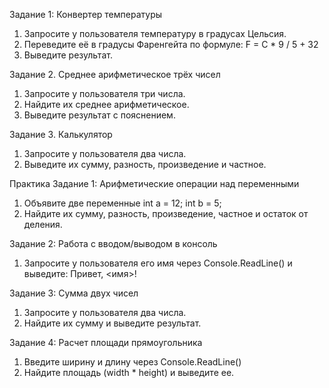 Задание 1: Конвертер температуры
1. Запросите у пользователя температуру в градусах Цельсия.
2. Переведите её в градусы Фаренгейта по формуле: F = C * 9 / 5 + 32
3. Выведите результат.

Задание 2. Среднее арифметическое трёх чисел
1. Запросите у пользователя три числа.
2. Найдите их среднее арифметическое.
3. Выведите результат с пояснением.

Задание 3. Калькулятор
1. Запросите у пользователя два числа.
2. Выведите их сумму, разность, произведение и частное.


Практика
Задание 1: Арифметические операции над переменными
1. Объявите две переменные int a = 12; int b = 5;
2. Найдите их сумму, разность, произведение, частное и остаток от деления.

Задание 2: Работа с вводом/выводом в консоль
1. Запросите у пользователя его имя через Console.ReadLine() и выведите:
        Привет, <имя>!

Задание 3: Сумма двух чисел
1. Запросите у пользователя два числа.
2. Найдите их сумму и выведите результат.

Задание 4: Расчет площади прямоугольника
1. Введите ширину и длину через Console.ReadLine()
2. Найдите площадь (width * height) и выведите ее.